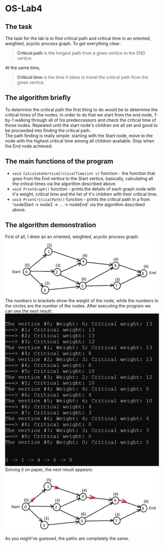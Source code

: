 # OS-Lab4
## The task
The task for the lab is to find critical path and critical time in an oriented, weighted, acyclic process graph.
To get everything clear:
> __Critical path__ is the longest path from a given vertice to the END vertice.   
     
At the same time,     
> __Critical time__ is the time it takes to travel the critical path from the given vertice.
## The algorithm briefly
To determine the critical path the first thing to do would be to determine the critical times of the nodes. In order to do that
we start from the end node, 1-by-1 walking through all of his predeccessors and check the critical time of those nodes. Repeated until the start node's children are all set and good to be proceeded into finding the critical path.   
The path finding is really simple: starting with the Start node, move to the node with the highest critical time among all children available. Stop when the End node achieved.
## The main functions of the program
+ ```void CalculateVerticeCriticalTime(int v)``` function - the function that goes from the End vertice to the Start vertice, basically, calculating all the critical times via the algorithm described above.     
+ ```void PrintGraph()``` function - prints the details of each graph node with it's weight, critical time and the list of it's children with their critical time.    
+ ```void PrintCriticalPath()``` function - prints the critical path in a from 'nodeStart -> node2 -> ... -> nodeEnd' via the algorithm described above.
## The algorithm demonstration
First of all, I drew an an oriented, weighted, acyclic process graph:
![The unsolved version of the graph](/assets/example_unsolved.jpg "The unsolved version of the graph")
The numbers in brackets show the weight of the node, while the numbers in the circles are the number of the nodes.
After executing the program we can see the next result:
![The program execution result](/assets/example_result.jpg "The program execution result")
Solving it on paper, the next result appears:
![The resolved version of the graph](/assets/example_resolved.jpg "The resolved version of the graph")
As you might've guessed, the paths are completely the same.
